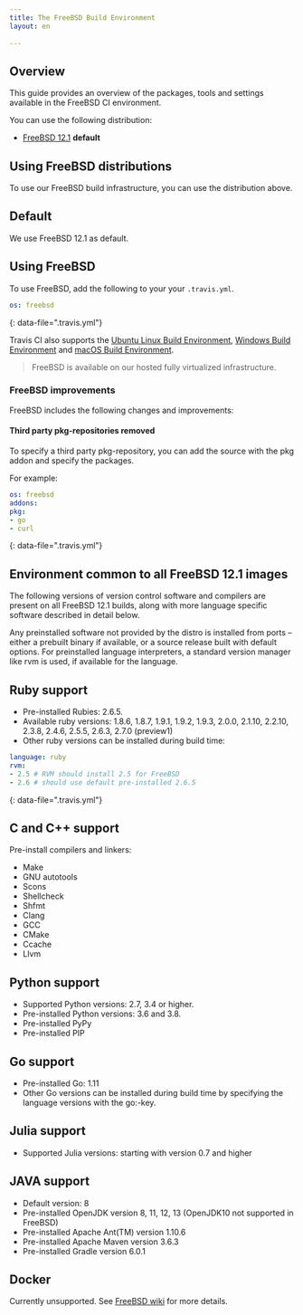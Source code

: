 ```yaml
---
title: The FreeBSD Build Environment
layout: en
 
---
```


## Overview

This guide provides an overview of the packages, tools and settings available in the FreeBSD CI environment.

You can use the following distribution:

* [FreeBSD 12.1](/user/reference/freebsd/) **default**

## Using FreeBSD distributions

To use our FreeBSD build infrastructure, you can use the distribution above.

## Default

We use FreeBSD 12.1 as default.

## Using FreeBSD

To use FreeBSD, add the following to your your `.travis.yml`.

```yaml
os: freebsd
```
{: data-file=".travis.yml"}

Travis CI also supports the [Ubuntu Linux Build Environment](/user/reference/linux/), [Windows Build Environment](/user/reference/windows/) 
and [macOS Build Environment](/user/reference/osx/).

> FreeBSD is available on our hosted fully virtualized infrastructure. 

### FreeBSD improvements

FreeBSD includes the following changes and improvements:

#### Third party pkg-repositories removed

To specify a third party pkg-repository, you can add the source with the pkg addon and specify
the packages. 

For example:

```yaml
os: freebsd
addons:
pkg:
- go
- curl
```
{: data-file=".travis.yml"}

## Environment common to all FreeBSD 12.1 images

The following versions of version control software and compilers are present on all FreeBSD
12.1 builds, along with more language specific software described in detail below.

Any preinstalled software not provided by the distro is installed from ports – either a prebuilt binary
if available, or a source release built with default options. For preinstalled language
interpreters, a standard version manager like rvm is used, if available for the language.

## Ruby support

* Pre-installed Rubies: 2.6.5.
* Available ruby versions: 1.8.6, 1.8.7, 1.9.1, 1.9.2, 1.9.3, 2.0.0, 2.1.10, 2.2.10, 2.3.8, 2.4.6, 2.5.5, 2.6.3, 2.7.0 (preview1)
*  Other ruby versions can be installed during build time:

```yaml
language: ruby
rvm:
- 2.5 # RVM should install 2.5 for FreeBSD
- 2.6 # should use default pre-installed 2.6.5
```
{: data-file=".travis.yml"}

## C and C++ support

Pre-install compilers and linkers:
* Make
* GNU autotools
* Scons
* Shellcheck
* Shfmt
* Clang
* GCC
* CMake
* Ccache
* Llvm

## Python support

* Supported Python versions: 2.7, 3.4 or higher.
* Pre-installed Python versions: 3.6 and 3.8.
* Pre-installed PyPy
* Pre-installed PIP

## Go support

* Pre-installed Go: 1.11
* Other Go versions can be installed during build time by specifying the language versions with the go:-key.


## Julia support

* Supported Julia versions: starting with version 0.7 and higher

## JAVA support

* Default version: 8
* Pre-installed OpenJDK version 8, 11, 12, 13 (OpenJDK10 not supported in FreeBSD)
* Pre-installed Apache Ant(TM) version 1.10.6
* Pre-installed Apache Maven version 3.6.3
* Pre-installed Gradle version 6.0.1

## Docker

Currently unsupported. See [FreeBSD wiki](https://wiki.freebsd.org/Docker) for more details.
